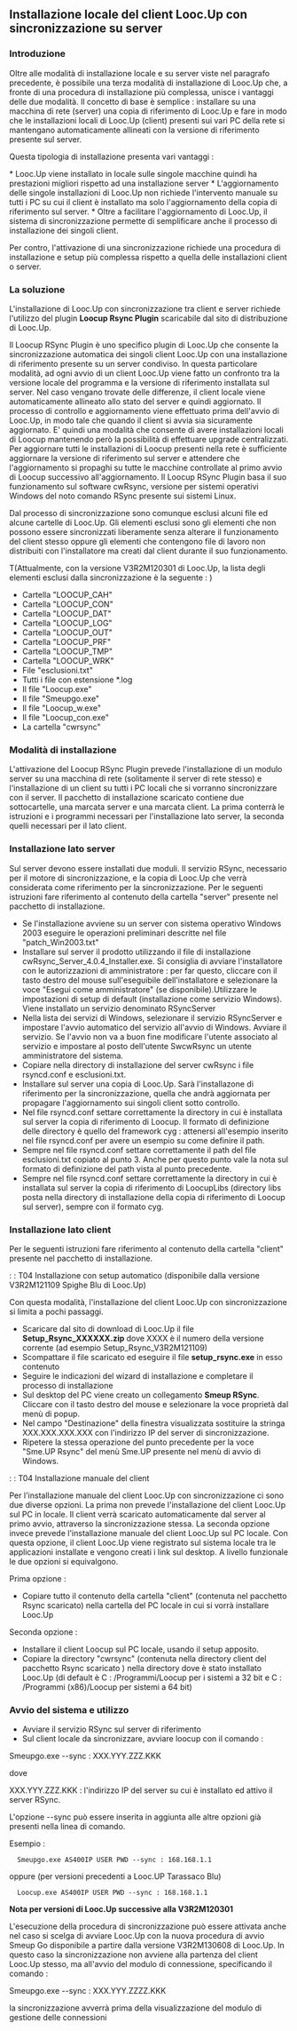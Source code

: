 
## Installazione locale del client Looc.Up con sincronizzazione su server

### Introduzione

Oltre alle modalità di installazione locale e su server viste nel paragrafo precedente, è possibile una terza modalità di installazione di Looc.Up che, a fronte di una procedura di installazione più complessa, unisce i vantaggi delle due modalità.
Il concetto di base è semplice :  installare su una macchina di rete (server) una copia di riferimento di Looc.Up e fare in modo che le installazioni locali di Looc.Up (client) presenti sui vari PC della rete si mantengano automaticamente allineati con la versione di riferimento presente sul server.

Questa tipologia di installazione presenta vari vantaggi : 

\* Looc.Up viene installato in locale sulle singole macchine quindi ha prestazioni migliori rispetto ad una installazione server
\* L'aggiornamento delle singole installazioni di Looc.Up non richiede l'intervento manuale su tutti i PC su cui il client è installato ma solo l'aggiornamento della copia di riferimento sul server.
\* Oltre a facilitare l'aggiornamento di Looc.Up, il sistema di sincronizzazione permette di semplificare anche il processo di installazione dei singoli client.

Per contro, l'attivazione di una sincronizzazione richiede una procedura di installazione e setup più complessa rispetto a quella delle installazioni client o server.


### La soluzione

L'installazione di Looc.Up con sincronizzazione tra client e server richiede l'utilizzo del plugin **Loocup Rsync Plugin** scaricabile dal sito di distribuzione di Looc.Up.

Il Loocup RSync Plugin è uno specifico plugin di Looc.Up che consente la sincronizzazione automatica dei singoli client Looc.Up con una installazione di riferimento presente su un server condiviso.
In questa particolare modalità, ad ogni avvio di un client Looc.Up viene fatto un confronto tra la versione locale del programma e la versione di riferimento installata sul server. Nel caso vengano trovate delle differenze, il client locale viene automaticamente allineato allo stato del server e quindi aggiornato.
Il processo di controllo e aggiornamento viene effettuato prima dell'avvio di Looc.Up, in modo tale che quando il client si avvia sia sicuramente aggiornato.
E' quindi una modalità che consente di avere installazioni locali di Loocup mantenendo però la possibilità di effettuare upgrade centralizzati. Per aggiornare tutti le installazioni di Loocup presenti nella rete è sufficiente aggiornare la versione di riferimento sul server e attendere che l'aggiornamento si propaghi su tutte le macchine controllate al primo avvio di Loocup successivo all'aggiornamento.
Il Loocup RSync Plugin basa il suo funzionamento sul software cwRsync, versione per sistemi operativi Windows del noto comando RSync presente sui sistemi Linux.

Dal processo di sincronizzazione sono comunque esclusi alcuni file ed alcune cartelle di Looc.Up. Gli elementi esclusi sono gli elementi che non possono essere sincronizzati liberamente senza alterare il funzionamento del client stesso oppure gli elementi che contengono file di lavoro non distribuiti con l'installatore ma creati dal client durante il suo funzionamento.

 T(Attualmente, con la versione V3R2M120301 di Looc.Up, la lista degli elementi esclusi dalla sincronizzazione è la seguente : )
- Cartella "LOOCUP_CAH"
- Cartella "LOOCUP_CON"
- Cartella "LOOCUP_DAT"
- Cartella "LOOCUP_LOG"
- Cartella "LOOCUP_OUT"
- Cartella "LOOCUP_PRF"
- Cartella "LOOCUP_TMP"
- Cartella "LOOCUP_WRK"
- File "esclusioni.txt"
- Tutti i file con estensione \*.log
- Il file "Loocup.exe"
- Il file "Smeupgo.exe"
- Il file "Loocup_w.exe"
- Il file "Loocup_con.exe"
- La cartella "cwrsync"



### Modalità di installazione

L'attivazione del Loocup RSync Plugin prevede l'installazione di un modulo server su una macchina di rete (solitamente il server di rete stesso) e l'installazione di un client su tutti i PC locali che si vorranno sincronizzare con il server.
Il pacchetto di installazione scaricato contiene due sottocartelle, una marcata server e una marcata client. La prima conterrà le istruzioni e i programmi necessari per l'installazione lato server, la seconda quelli necessari per il lato client.

### Installazione lato server

Sul server devono essere installati due moduli. Il servizio RSync, necessario per il motore di sincronizzazione, e la copia di Looc.Up che verrà considerata come riferimento per la sincronizzazione.
Per le seguenti istruzioni fare riferimento al contenuto della cartella "server" presente nel pacchetto di installazione.


- Se l'installazione avviene su un server con sistema operativo Windows 2003 eseguire le operazioni preliminari descritte nel file "patch_Win2003.txt"
- Installare sul server il prodotto utilizzando il file di installazione cwRsync_Server_4.0.4_Installer.exe. Si consiglia di avviare l'installatore con le autorizzazioni di amministratore :  per far questo, cliccare con il tasto destro del mouse sull'eseguibile dell'installatore e selezionare la voce "Esegui come amministratore" (se disponibile).Utilizzare le impostazioni di setup di default (installazione come servizio Windows). Viene installato un servizio denominato RSyncServer
- Nella lista dei servizi di Windows, selezionare il servizio RSyncServer e impostare l'avvio automatico del servizio all'avvio di Windows. Avviare il servizio. Se l'avvio non va a buon fine modificare l'utente associato  al servizio e impostare al posto dell'utente SwcwRsync un utente amministratore del sistema.
- Copiare nella directory di installazione del server cwRsync i file rsyncd.conf e esclusioni.txt.
- Installare sul server una copia di Looc.Up. Sarà l'installazone di riferimento per la sincronizzazione, quella che andrà aggiornata per propagare l'aggiornamento sui singoli client sotto controllo.
- Nel file rsyncd.conf settare correttamente la directory in cui è installata sul server la copia di riferimento di Loocup. Il formato di definizione delle directory è quello del framework cyg :  attenersi all'esempio inserito nel file rsyncd.conf per avere un esempio
  su come definire il path.
- Sempre nel file rsyncd.conf settare correttamente il path del file esclusioni.txt copiato al punto 3. Anche per questo punto vale la nota sul formato di definizione del path  vista al punto precedente.
- Sempre nel file rsyncd.conf settare correttamente la directory in cui è installata sul server la copia di riferimento di LoocupLibs (directory libs posta nella directory di installazione della copia di riferimento di Loocup sul server), sempre con il  formato cyg.



### Installazione lato client

Per le seguenti istruzioni fare riferimento al contenuto della cartella "client" presente nel pacchetto di installazione.

 :  : T04 Installazione con setup automatico (disponibile dalla versione V3R2M121109 Spighe Blu di Looc.Up)

Con questa modalità, l'installazione del client Looc.Up con sincronizzazione si limita a pochi passaggi.


- Scaricare dal sito di download di Looc.Up il file **Setup_Rsync_XXXXXX.zip** dove XXXX è il numero della versione corrente (ad esempio Setup_Rsync_V3R2M121109)
- Scompattare il file scaricato ed eseguire il file **setup_rsync.exe** in esso contenuto
- Seguire le indicazioni del wizard di installazione e completare il processo di installazione
- Sul desktop del PC viene creato un collegamento **Smeup RSync**. Cliccare con il tasto destro del mouse e selezionare la voce proprietà dal menù di popup.
- Nel campo "Destinazione" della finestra visualizzata sostituire la stringa XXX.XXX.XXX.XXX con l'indirizzo IP del server di sincronizzazione.
- Ripetere la stessa operazione del punto precedente per la voce "Sme.UP Rsync" del menù Sme.UP presente nel menù di avvio di Windows.



 :  : T04 Installazione manuale del client

Per l'installazione manuale  del client Looc.Up con sincronizzazione ci sono due diverse opzioni.
La prima  non prevede l'installazione del client Looc.Up sul PC in locale. Il client verrà scaricato automaticamente dal server al primo avvio, attraverso la sincronizzazione stessa.
La seconda opzione invece prevede l'installazione manuale del client Looc.Up sul PC locale. Con questa opzione, il client Looc.Up viene registrato sul sistema locale tra le applicazioni installate e vengono creati i link sul desktop.
A livello funzionale le due opzioni si equivalgono.

Prima opzione : 


- Copiare tutto il contenuto della cartella "client" (contenuta nel pacchetto Rsync scaricato) nella cartella del PC locale in cui si vorrà installare Looc.Up


Seconda opzione : 


- Installare il client Loocup sul PC locale, usando il setup apposito.
- Copiare la directory "cwrsync" (contenuta nella directory client del pacchetto Rsync scaricato ) nella directory dove è stato installato Looc.Up (di default è C : /Programmi/Loocup per i sistemi a 32 bit e C : /Programmi (x86)/Loocup per sistemi a 64 bit)


### Avvio del sistema e utilizzo


- Avviare il servizio RSync sul server di riferimento
- Sul client locale da sincronizzare, avviare loocup con il comando : 

 Smeupgo.exe --sync : XXX.YYY.ZZZ.KKK

dove

   XXX.YYY.ZZZ.KKK :  l'indirizzo IP del server su cui è installato ed attivo il server RSync.

L'opzione --sync può essere inserita in aggiunta alle altre opzioni già presenti nella linea di comando.

Esempio : 

      Smeupgo.exe AS400IP USER PWD --sync : 168.168.1.1

oppure (per versioni precedenti a Looc.UP Tarassaco Blu)

      Loocup.exe AS400IP USER PWD --sync : 168.168.1.1


**Nota per versioni di Looc.Up successive alla V3R2M120301**

L'esecuzione della procedura di sincronizzazione può essere attivata anche nel caso si scelga di avviare Looc.Up con la nuova procedura di avvio Smeup Go disponibile a partire dalla versione V3R2M130608 di Looc.Up. In questo caso la sincronizzazione non avviene alla partenza del client Looc.Up stesso, ma all'avvio del modulo di connessione, specificando il comando : 

Smeupgo.exe --sync : XXX.YYY.ZZZZ.KKK

la sincronizzazione avverrà prima della visualizzazione del modulo di gestione delle connessioni


